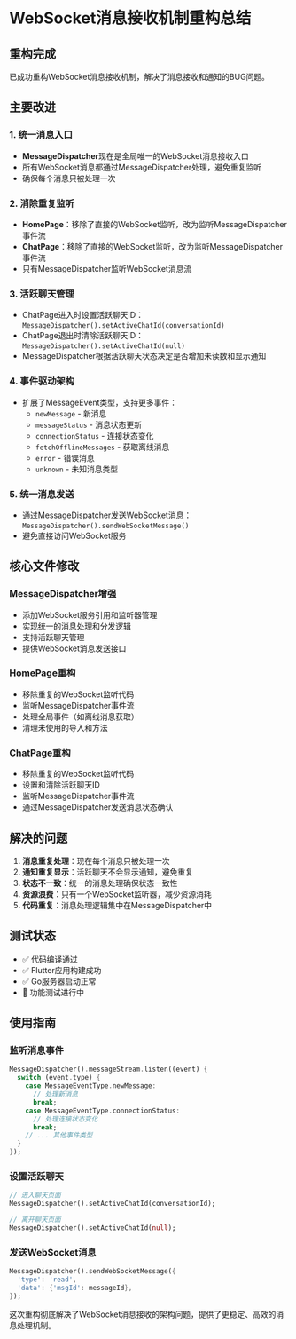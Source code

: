 # WebSocket消息接收机制重构总结

## 重构完成

已成功重构WebSocket消息接收机制，解决了消息接收和通知的BUG问题。

## 主要改进

### 1. 统一消息入口
- **MessageDispatcher**现在是全局唯一的WebSocket消息接收入口
- 所有WebSocket消息都通过MessageDispatcher处理，避免重复监听
- 确保每个消息只被处理一次

### 2. 消除重复监听
- **HomePage**：移除了直接的WebSocket监听，改为监听MessageDispatcher事件流
- **ChatPage**：移除了直接的WebSocket监听，改为监听MessageDispatcher事件流
- 只有MessageDispatcher监听WebSocket消息流

### 3. 活跃聊天管理
- ChatPage进入时设置活跃聊天ID：`MessageDispatcher().setActiveChatId(conversationId)`
- ChatPage退出时清除活跃聊天ID：`MessageDispatcher().setActiveChatId(null)`
- MessageDispatcher根据活跃聊天状态决定是否增加未读数和显示通知

### 4. 事件驱动架构
- 扩展了MessageEvent类型，支持更多事件：
  - `newMessage` - 新消息
  - `messageStatus` - 消息状态更新
  - `connectionStatus` - 连接状态变化
  - `fetchOfflineMessages` - 获取离线消息
  - `error` - 错误消息
  - `unknown` - 未知消息类型

### 5. 统一消息发送
- 通过MessageDispatcher发送WebSocket消息：`MessageDispatcher().sendWebSocketMessage()`
- 避免直接访问WebSocket服务

## 核心文件修改

### MessageDispatcher增强
- 添加WebSocket服务引用和监听器管理
- 实现统一的消息处理和分发逻辑
- 支持活跃聊天管理
- 提供WebSocket消息发送接口

### HomePage重构
- 移除重复的WebSocket监听代码
- 监听MessageDispatcher事件流
- 处理全局事件（如离线消息获取）
- 清理未使用的导入和方法

### ChatPage重构
- 移除重复的WebSocket监听代码
- 设置和清除活跃聊天ID
- 监听MessageDispatcher事件流
- 通过MessageDispatcher发送消息状态确认

## 解决的问题

1. **消息重复处理**：现在每个消息只被处理一次
2. **通知重复显示**：活跃聊天不会显示通知，避免重复
3. **状态不一致**：统一的消息处理确保状态一致性
4. **资源浪费**：只有一个WebSocket监听器，减少资源消耗
5. **代码重复**：消息处理逻辑集中在MessageDispatcher中

## 测试状态

- ✅ 代码编译通过
- ✅ Flutter应用构建成功
- ✅ Go服务器启动正常
- 🔄 功能测试进行中

## 使用指南

### 监听消息事件
```dart
MessageDispatcher().messageStream.listen((event) {
  switch (event.type) {
    case MessageEventType.newMessage:
      // 处理新消息
      break;
    case MessageEventType.connectionStatus:
      // 处理连接状态变化
      break;
    // ... 其他事件类型
  }
});
```

### 设置活跃聊天
```dart
// 进入聊天页面
MessageDispatcher().setActiveChatId(conversationId);

// 离开聊天页面
MessageDispatcher().setActiveChatId(null);
```

### 发送WebSocket消息
```dart
MessageDispatcher().sendWebSocketMessage({
  'type': 'read',
  'data': {'msgId': messageId},
});
```

这次重构彻底解决了WebSocket消息接收的架构问题，提供了更稳定、高效的消息处理机制。